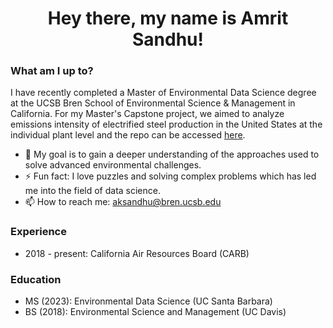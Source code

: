 <h1 align="center">Hey there, my name is Amrit Sandhu!</h1>

### What am I up to? 
I have recently completed a Master of Environmental Data Science degree at the UCSB Bren School of Environmental Science & Management in California. For my Master's Capstone project, we aimed to analyze emissions intensity of electrified steel production in the United States at the individual plant level and the repo can be accessed [here](https://github.com/steeltracker/carbon-analysis). 

- 🔭 My goal is to gain a deeper understanding of the approaches used to solve advanced environmental challenges.
- ⚡ Fun fact: I love puzzles and solving complex problems which has led me into the field of data science.
- 📫 How to reach me: aksandhu@bren.ucsb.edu

### Experience

- 2018 - present: California Air Resources Board (CARB)

### Education

- MS (2023): Environmental Data Science (UC Santa Barbara)
- BS (2018): Environmental Science and Management (UC Davis)
